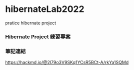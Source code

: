 # hibernateLab2022
pratice hibernate project 

### Hibernate Project 練習專案

### 筆記連結
https://hackmd.io/@2l79o3V9SKq1YCsR5BCt-A/rkYa1SQMd

